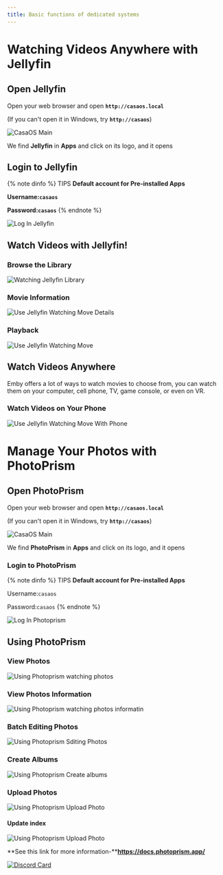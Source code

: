 ```yaml
---
title: Basic functions of dedicated systems
---
```


# Watching Videos Anywhere with Jellyfin


## Open Jellyfin

Open your web browser and open **`http://casaos.local`**

(If you can't open it in Windows, try **`http://casaos`**)

![CasaOS Main](\../images/Get-Started-with-ZimaBoard/casaos-main.jpg)


We find **Jellyfin** in **Apps** and click on its logo, and it opens

## Login to Jellyfin

{% note dinfo %}
TIPS
**Default account for Pre-installed Apps**

**Username:`casaos`**

**Password:`casaos`**
{% endnote %}

![Log In Jellyfin ](\../images/Basic-functions-of-dedicated-systems/watching-jellyfin-login.jpeg)

## Watch Videos with Jellyfin!

### Browse the Library

![Watching Jellyfin Library](\../images/Basic-functions-of-dedicated-systems/watching-jellyfin-library.jpeg)

### Movie Information

![Use Jellyfin Watching Move Details](\../images/Basic-functions-of-dedicated-systems/watching-move-details.jpeg)

### Playback

![Use Jellyfin Watching Move ](\../images/Basic-functions-of-dedicated-systems/watching-move-play.jpeg)

## Watch Videos Anywhere

Emby offers a lot of ways to watch movies to choose from, you can watch them on your computer, cell phone, TV, game console, or even on VR.

### Watch Videos on Your Phone

![Use Jellyfin Watching Move With Phone](\../images/Basic-functions-of-dedicated-systems/watching-move-jellyfin-phone.png)



# Manage Your Photos with PhotoPrism

## Open PhotoPrism

Open your web browser and open **`http://casaos.local`**

(If you can't open it in Windows, try **`http://casaos`**)

<BrowserWindow url="http://casaos.local">

![CasaOS Main](\../images/Get-Started-with-ZimaBoard/casaos-main.jpg)

</BrowserWindow>

We find **PhotoPrism** in **Apps** and click on its logo, and it opens

### Login to PhotoPrism ###

{% note dinfo %}
TIPS
**Default account for Pre-installed Apps**

Username:`casaos`

Password:`casaos`
{% endnote %}

![Log In Photoprism](\../images/Basic-functions-of-dedicated-systems/photo-photoprism-login-page.png)



## Using PhotoPrism

### View Photos


![Using Photoprism watching photos ](\../images/Basic-functions-of-dedicated-systems/photo-view-photos.png)
 

### View Photos Information

![Using Photoprism watching photos informatin](\../images/Basic-functions-of-dedicated-systems/photo-view-photo-information.png)


### Batch Editing Photos


![Using Photoprism Sditing Photos ](\../images/Basic-functions-of-dedicated-systems/photo-editing-photo.png)


### Create Albums

![Using Photoprism Create albums](\../images/Basic-functions-of-dedicated-systems/photo-create-albums2.png)

### Upload Photos 

![Using Photoprism Upload Photo](\../images/Basic-functions-of-dedicated-systems/photo-upload2.jpg)


#### Update index

![Using Photoprism Upload Photo](\../images/Basic-functions-of-dedicated-systems/photo-upload-photos.png)

**See this link for more information-****https://docs.photoprism.app/**

[![Discord Card](https://discordapp.com/api/guilds/884667213326463016/widget.png?style=banner2)](https://discord.gg/knqAbbBbeX)